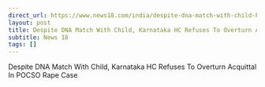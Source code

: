 ```yaml
---
direct_url: https://www.news18.com/india/despite-dna-match-with-child-karnataka-hc-refuses-to-overturn-acquittal-in-pocso-rape-case-ws-kl-9465381.html
layout: post
title: Despite DNA Match With Child, Karnataka HC Refuses To Overturn Acquittal In POCSO Rape Case
subtitle: News 18
tags: []
---
```


Despite DNA Match With Child, Karnataka HC Refuses To Overturn Acquittal In POCSO Rape Case
